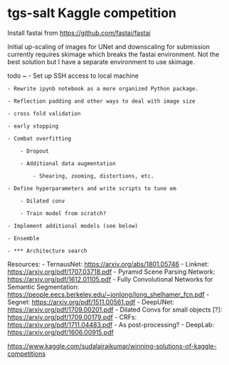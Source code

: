 # tgs-salt Kaggle competition

Install fastai from https://github.com/fastai/fastai

Initial up-scaling of images for UNet and downscaling for submission currently requires skimage which breaks the fastai
environment. Not the best solution but I have a separate environment to use skimage.

todo ~
	- Set up SSH access to local machine
	
	- Rewrite ipynb notebook as a more organized Python package.
	
	- Reflection padding and other ways to deal with image size
	
	- cross fold validation
	
	- early stopping
	
	- Combat overfitting
	
		- Dropout
		
		- Additional data augmentation
		
			- Shearing, zooming, distortions, etc.
			
	- Define hyperparameters and write scripts to tune em
	
		- Dilated conv
		
		- Train model from scratch?
		
	- Implement additional models (see below)
	
	- Ensemble
	
	- *** Architecture search


Resources:
	- TernausNet: https://arxiv.org/abs/1801.05746
	- Linknet: https://arxiv.org/pdf/1707.03718.pdf
	- Pyramid Scene Parsing Network: https://arxiv.org/pdf/1612.01105.pdf
	- Fully Convolutional Networks for Semantic Segmentation: https://people.eecs.berkeley.edu/~jonlong/long_shelhamer_fcn.pdf
	- Segnet: https://arxiv.org/pdf/1511.00561.pdf
	- DeepUNet: https://arxiv.org/pdf/1709.00201.pdf
	- Dilated Convs for small objects [?]: https://arxiv.org/pdf/1709.00179.pdf
	- CRFs: https://arxiv.org/pdf/1711.04483.pdf
		- As post-processing?
	- DeepLab: https://arxiv.org/pdf/1606.00915.pdf

https://www.kaggle.com/sudalairajkumar/winning-solutions-of-kaggle-competitions
